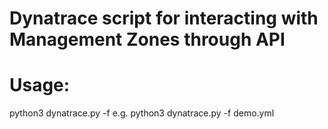 # Dynatrace script for interacting with Management Zones through API
# Usage:
python3 dynatrace.py -f <you-yml-filename>
e.g. python3  dynatrace.py -f demo.yml
